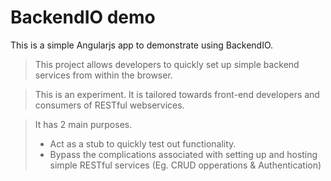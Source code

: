 BackendIO demo
==============
This is a simple Angularjs app to demonstrate using BackendIO.
> This project allows developers to quickly set up simple backend services from within the browser.


> This is an experiment. It is tailored towards front-end developers and consumers of RESTful webservices.


> It has 2 main purposes.
> + Act as a stub to quickly test out functionality.
> + Bypass the complications associated with setting up and hosting simple RESTful services (Eg. CRUD opperations & Authentication)
